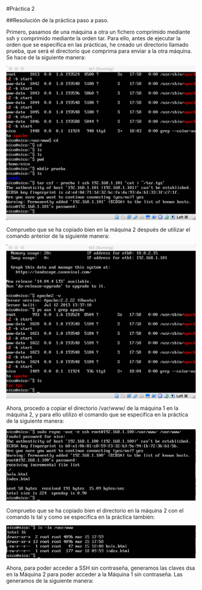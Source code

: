 #Práctica 2

##Resolución de la práctica paso a paso.

Primero, pasamos de una máquina a otra un fichero comprimido mediante ssh y comprimido mediante la orden tar. 
Para ello, antes de ejecutar la orden que se especifica en las prácticas, he creado un directorio llamado prueba, que será el directorio que comprima para enviar a la otra máquina. 
Se hace de la siguiente manera:

![imagen](https://github.com/Googlo/SWAP/blob/master/practica2/ejecucionordensshM1.png)

Compruebo que se ha copiado bien en la máquina 2 después de utilizar el comando anterior de la siguiente manera:

![imagen](https://github.com/Googlo/SWAP/blob/master/practica2/comprobacionfuncionamientosshM2.png)

Ahora, procedo a copiar el directorio /var/www/ de la máquina 1 en la máquina 2, y para ello utilizo el comando que se especifica en la práctica de la siguiente manera:

![imagen](https://github.com/Googlo/SWAP/blob/master/practica2/ejecucionrsyncm2.png)

Compruebo que se ha copiado bien el directorio en la máquina 2 con el comando ls tal y como se especifica en la práctica también:

![imagen](https://github.com/Googlo/SWAP/blob/master/practica2/comprobacioncopiarsyncenM2.png)

Ahora, para poder acceder a SSH sin contraseña, generamos las claves dsa en la Máquina 2 para poder acceder a la Máquina 1 sin contraseña. Las generamos de la siguiente manera: 